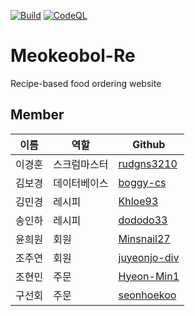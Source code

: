 [![Build](https://github.com/boggy-cs/Meokeobol-Re/actions/workflows/build.yml/badge.svg?branch=master)](https://github.com/boggy-cs/Meokeobol-Re/actions/workflows/build.yml)
[![CodeQL](https://github.com/boggy-cs/Meokeobol-Re/actions/workflows/codeql-analysis.yml/badge.svg?branch=master)](https://github.com/boggy-cs/Meokeobol-Re/actions/workflows/codeql-analysis.yml)

# Meokeobol-Re
Recipe-based food ordering website


## Member
| 이름  | 역할  | Github                            |
|-----|-----|-----------------------------------|
| 이경훈 | 스크럼마스터 | [rudgns3210](https://github.com/rudgns3210) |
| 김보경 | 데이터베이스 | [boggy-cs](https://github.com/boggy-cs)   |
| 김민경 | 레시피 | [Khloe93](https://github.com/Khloe93) |
| 송인하 | 레시피 | [dododo33](https://github.com/dododo33) |
| 윤희원 | 회원  | [Minsnail27](https://github.com/Minsnail27) |
| 조주연 | 회원  | [juyeonjo-div](https://github.com/juyeonjo-div) |
| 조현민 | 주문  | [Hyeon-Min1](https://github.com/Hyeon-Min1) |
| 구선회 | 주문  | [seonhoekoo](https://github.com/seonhoekoo) |
